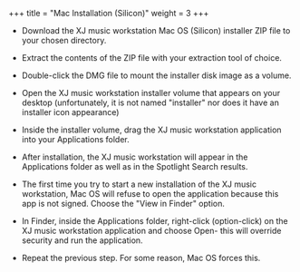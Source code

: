 +++
title = "Mac Installation (Silicon)"
weight = 3
+++

* Download the XJ music workstation Mac OS (Silicon) installer ZIP file to your chosen directory.

* Extract the contents of the ZIP file with your extraction tool of choice.

* Double-click the DMG file to mount the installer disk image as a volume.

* Open the XJ music workstation installer volume that appears on your desktop (unfortunately, it is not named "installer" nor does it have an installer icon appearance) 

* Inside the installer volume, drag the XJ music workstation application into your Applications folder. 

* After installation, the XJ music workstation will appear in the Applications folder as well as in the Spotlight Search results.

* The first time you try to start a new installation of the XJ music workstation, Mac OS will refuse to open the application because this app is not signed. Choose the "View in Finder" option.

* In Finder, inside the Applications folder, right-click (option-click) on the XJ music workstation application and choose Open- this will override security and run the application.

* Repeat the previous step. For some reason, Mac OS forces this.
